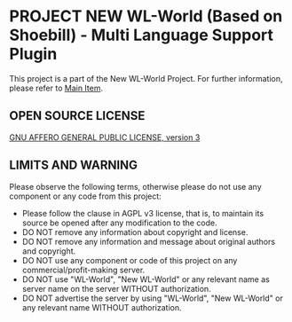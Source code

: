PROJECT NEW WL-World (Based on Shoebill) - Multi Language Support Plugin
===============
This project is a part of the New WL-World Project.
For further information, please refer to [Main Item](https://github.com/GTAUN/wl-gamemode).

OPEN SOURCE LICENSE
-----------------
[GNU AFFERO GENERAL PUBLIC LICENSE, version 3](http://www.gnu.org/licenses/agpl-3.0.html)

LIMITS AND WARNING
-----------------

Please observe the following terms, otherwise please do not use any component or any code from this project:
* Please follow the clause in AGPL v3 license, that is, to maintain its source be opened after any modification to the code.
* DO NOT remove any information about copyright and license.
* DO NOT remove any information and message about original authors and copyright.
* DO NOT use any component or code of this project on any commercial/profit-making server.
* DO NOT use "WL-World", "New WL-World" or any relevant name as server name on the server WITHOUT authorization.
* DO NOT advertise the server by using "WL-World", "New WL-World" or any relevant name WITHOUT authorization.
